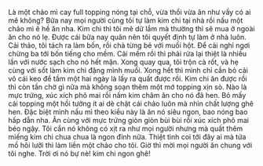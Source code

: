 Là một chảo mì cay full topping nóng tại chỗ, vừa thổi vừa ăn như vầy có ai mê không? Bữa nay mọi người cùng tôi tự làm kim chi tại nhà rồi nấu một chảo mì ê hề ăn nha. Kim chi thì tôi mê dữ lắm mà thường thì sẽ mua ở ngoài ăn cho nó lẹ. Được cái bữa nay quãn nên tôi quyết định tự làm ở nhà luôn. Cải thảo, tôi tách ra làm bốn, rồi chà từng bẻ với muối hột. Để cải nghỉ ngơi chừng ba tới bốn tiếng cho mềm. Cải mềm rồi thì phải rửa lại thiệt là nhiều lần với nước sạch cho nó hết mặn. Xong quay qua, tôi trộn cà rốt, và hẹ cùng với sốt làm kim chi đặng mình muối. Xong hết thì mình chỉ cần bỏ cải vô cái keo để tầm một hai ngày là lấy ra quất được rồi. Kim chi ăn được rồi thì còn tần chờ gì nữa mà không soạn thêm một mớ topping xịn sò. Nào là mực trứng, xúc xích phô mai rồi nấm kim châm ăn cho nó đã hen. Bỏ mấy cái topping một hồi tưởng ít ai dè chật cái chảo luôn mà nhìn chất lượng ghê hen. Đặc biệt mình nấu mì theo kiểu này là ăn nó siêu ngon, bao nóng bao hấp dẫn nha. Ăn cùng với mực trứng giòn giòn bùi bùi rồi xúc xích phô mai béo ngậy. Tôi cắn nó không có xịt ra như mọi người nhưng mà quất thêm miếng kim chi chua chua là ngon đỉnh nữa. Thiệt tình coi tới đây ai mà tứa mồ hôi lưỡi thì làm liền một chảo cho tôi. Giờ thì mời mọi người ăn chung với tôi nghe. Trời ơi nó bự nè! kim chi ngon ghê!